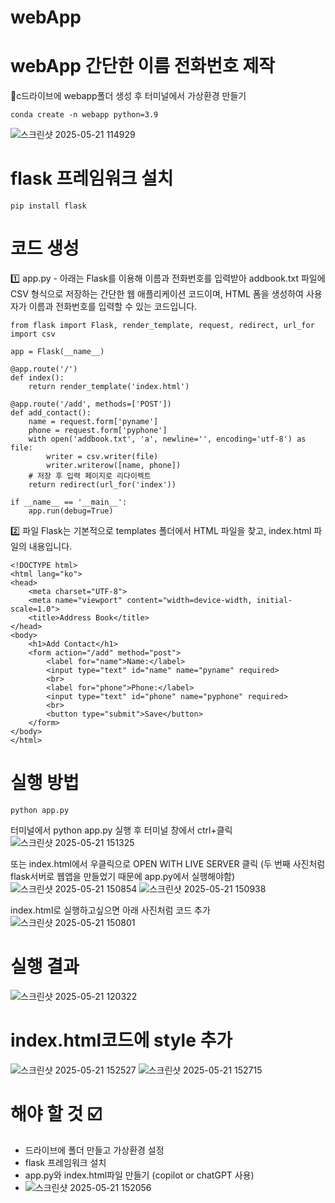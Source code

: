 # webApp
# webApp 간단한 이름 전화번호 제작
📁c드라이브에 webapp폴더 생성 후 터미널에서 가상환경 만들기
```
conda create -n webapp python=3.9
```
![스크린샷 2025-05-21 114929](https://github.com/user-attachments/assets/8db7edb7-492c-4b8e-afbd-b03ed13efc2d)
# flask 프레임워크 설치
```
pip install flask
```
# 코드 생성
1️⃣ app.py - 아래는 Flask를 이용해 이름과 전화번호를 입력받아 addbook.txt 파일에 CSV 형식으로 저장하는 간단한 웹 애플리케이션 코드이며,
HTML 폼을 생성하여 사용자가 이름과 전화번호를 입력할 수 있는 코드입니다.
```
from flask import Flask, render_template, request, redirect, url_for
import csv

app = Flask(__name__)

@app.route('/')
def index():
    return render_template('index.html')

@app.route('/add', methods=['POST'])
def add_contact():
    name = request.form['pyname']
    phone = request.form['pyphone']
    with open('addbook.txt', 'a', newline='', encoding='utf-8') as file:
        writer = csv.writer(file)
        writer.writerow([name, phone])
    # 저장 후 입력 페이지로 리다이렉트
    return redirect(url_for('index'))

if __name__ == '__main__':
    app.run(debug=True)
```
2️⃣ 파일 Flask는 기본적으로 templates 폴더에서 HTML 파일을 찾고,
index.html 파일의 내용입니다.
```
<!DOCTYPE html>
<html lang="ko">
<head>
    <meta charset="UTF-8">
    <meta name="viewport" content="width=device-width, initial-scale=1.0">
    <title>Address Book</title>
</head>
<body>
    <h1>Add Contact</h1>
    <form action="/add" method="post">
        <label for="name">Name:</label>
        <input type="text" id="name" name="pyname" required>
        <br>
        <label for="phone">Phone:</label>
        <input type="text" id="phone" name="pyphone" required>
        <br>
        <button type="submit">Save</button>
    </form>
</body>
</html>
```
# 실행 방법
```
python app.py
```
터미널에서 python app.py 실행 후 터미널 창에서 ctrl+클릭
![스크린샷 2025-05-21 151325](https://github.com/user-attachments/assets/4bb3389f-9cce-4f9b-b08c-924c9524e17c)

또는 index.html에서 우클릭으로 OPEN WITH LIVE SERVER 클릭 (두 번째 사진처럼 flask서버로 웹앱을 만들었기 때문에 app.py에서 실행해야함)
![스크린샷 2025-05-21 150854](https://github.com/user-attachments/assets/c80d0d42-ae9f-4313-962a-e22a94d57f25)
![스크린샷 2025-05-21 150938](https://github.com/user-attachments/assets/2a0dfcb4-1e48-46e4-b6b3-80815cb74f4e)

index.html로 실행하고싶으면 아래 사진처럼 코드 추가
![스크린샷 2025-05-21 150801](https://github.com/user-attachments/assets/b146ad1f-4505-45c0-8b55-0b091cb9ff16)

# 실행 결과
![스크린샷 2025-05-21 120322](https://github.com/user-attachments/assets/475f577e-4f3c-4bfc-9729-35d5b4c55aec)

# index.html코드에 style 추가
![스크린샷 2025-05-21 152527](https://github.com/user-attachments/assets/2b660080-4254-4ad4-8c82-e590d4f3bdbe)
![스크린샷 2025-05-21 152715](https://github.com/user-attachments/assets/576efab1-c5f3-4c6f-8ef4-f7750e594c84)



# 해야 할 것 ☑️
- 드라이브에 폴더 만들고 가상환경 설정
- flask 프레임워크 설치
- app.py와 index.html파일 만들기 (copilot or chatGPT 사용)
- ![스크린샷 2025-05-21 152056](https://github.com/user-attachments/assets/7af620a6-a4bb-45ce-a9d5-71f0b6b9dae6)

